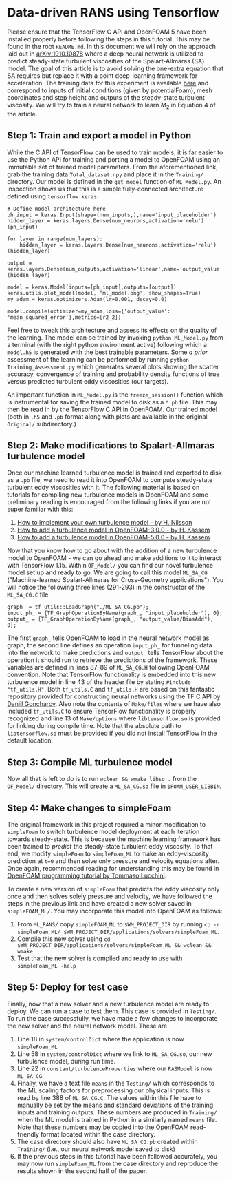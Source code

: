 # Data-driven RANS using Tensorflow

Please ensure that the TensorFlow C API and OpenFOAM 5 have been installed properly before following the steps in this tutorial. This may be found in the root `README.md`. In this document we will rely on the approach laid out in [arXiv:1910.10878](https://arxiv.org/pdf/1910.10878) where a deep neural network is utilized to predict steady-state turbulent viscosities of the Spalart-Allmaras (SA) model. The goal of this article is to avoid solving the one-extra equation that SA requires but replace it with a point deep-learning framework for acceleration. The training data for this experiment is available [here](https://drive.google.com/file/d/102IZP01xfitnW_wu6_UUfBpA3bCK_qkT/view?usp=sharing) and correspond to inputs of initial conditions (given by potentialFoam), mesh coordinates and step height and outputs of the steady-state turbulent viscosity. We will try to train a neural network to learn $M_2$ in Equation 4 of the article. 

## Step 1: Train and export a model in Python

While the C API of TensorFlow can be used to train models, it is far easier to use the Python API for training and porting a model to OpenFOAM using an immutable set of trained model parameters. From the aforementioned link, grab the training data `Total_dataset.npy` and place it in the `Training/` directory. Our model is defined in the `get_model` function of `ML_Model.py`. An inspection shows us that this is a simple fully-connected architecture defined using `tensorflow.keras`:
```
# Define model architecture here
ph_input = keras.Input(shape=(num_inputs,),name='input_placeholder')
hidden_layer = keras.layers.Dense(num_neurons,activation='relu')(ph_input)

for layer in range(num_layers):
    hidden_layer = keras.layers.Dense(num_neurons,activation='relu')(hidden_layer)

output = keras.layers.Dense(num_outputs,activation='linear',name='output_value')(hidden_layer)

model = keras.Model(inputs=[ph_input],outputs=[output])
keras.utils.plot_model(model, 'ml_model.png', show_shapes=True)
my_adam = keras.optimizers.Adam(lr=0.001, decay=0.0)

model.compile(optimizer=my_adam,loss={'output_value': 'mean_squared_error'},metrics=[r2_2])
```
Feel free to tweak this architecture and assess its effects on the quality of the learning. The model can be trained by invoking `python ML_Model.py` from a terminal (with the right python environment active) following which a `model.h5` is generated with the best trainable parameters. Some _a prior_ assessment of the learning can be performed by running `python Training_Assessment.py` which generates several plots showing the scatter accuracy, convergence of training and probability density functions of true versus predicted turbulent eddy viscosities (our targets).

An important function in `ML_Model.py` is the `freeze_session()` function which is instrumental for saving the trained model to disk as a `*.pb` file. This may then be read in by the TensorFlow C API in OpenFOAM. Our trained model (both in `.h5` and `.pb` format along with plots are available in the original `Original/` subdirectory.)


## Step 2: Make modifications to Spalart-Allmaras turbulence model

Once our machine learned turbulence model is trained and exported to disk as a `.pb` file, we need to read it into OpenFOAM to compute steady-state turbulent eddy viscosities with it. The following material is based on tutorials for compiling new turbulence models in OpenFOAM and some preliminary reading is encouraged from the following links if you are not super familiar with this:
1. [How to implement your own turbulence model - by H. Nilsson](https://www.google.com/url?sa=t&rct=j&q=&esrc=s&source=web&cd=6&cad=rja&uact=8&ved=2ahUKEwjw-8WEuKXpAhVHHs0KHYEfCBcQFjAFegQIBRAB&url=http%3A%2F%2Fwww.tfd.chalmers.se%2F~hani%2Fkurser%2FOS_CFD_2010%2FimplementTurbulenceModel.pdf&usg=AOvVaw2MvuKXW200b75D7tNAmhZg)
2. [How to add a turbulence model in OpenFOAM-3.0.0 - by H. Kassem](http://hassankassem.me/posts/newturbulencemodel/)
3. [How to add a turbulence model in OpenFOAM-5.0.0 - by H. Kassem](http://hassankassem.me/posts/newturbulencemodel6/)

Now that you know how to go about with the addition of a new turbulence model to OpenFOAM - we can go ahead and make additions to it to interact with TensorFlow 1.15. Within `OF_Model/` you can find our novel turbulence model set up and ready to go. We are going to call this model `ML_SA_CG` ("Machine-learned Spalart-Allmaras for Cross-Geometry applications"). You will notice the following three lines (291-293) in the constructor of the `ML_SA_CG.C` file
```
graph_ = tf_utils::LoadGraph("./ML_SA_CG.pb");
input_ph_ = {TF_GraphOperationByName(graph_, "input_placeholder"), 0};
output_ = {TF_GraphOperationByName(graph_, "output_value/BiasAdd"), 0};
```
The first `graph_` tells OpenFOAM to load in the neural network model as graph, the second line defines an operation `input_ph_` for funneling data into the network to make predictions and `output_` tells TensorFlow about the operation it should run to retrieve the predictions of the framework. These variables are defined in lines 87-89 of `ML_SA_CG.H` following OpenFOAM convention. Note that TensorFlow functionality is embedded into this new turbulence model in line 43 of the header file by stating `#include "tf_utils.H"`. Both `tf_utils.C` and `tf_utils.H` are based on this fantastic repository provided for constructing neural networks using the TF C API by [Daniil Goncharov](https://github.com/Neargye). Also note the contents of `Make/files` where we have also included `tf_utils.C` to ensure TensorFlow functionality is properly recognized and line 13 of `Make/options` where `libtensorflow.so` is provided for linking during compile time. Note that the absolute path to `libtensorflow.so` must be provided if you did not install TensorFlow in the default location.

## Step 3: Compile ML turbulence model

Now all that is left to do is to run `wclean && wmake libso .` from the `OF_Model/` directory. This will create a `ML_SA_CG.so` file in `$FOAM_USER_LIBBIN`.

## Step 4: Make changes to simpleFoam

The original framework in this project required a minor modification to `simpleFoam` to switch turbulence model deployment at each iteration towards steady-state. This is because the machine learning framework has been trained to _predict_ the steady-state turbulent eddy viscosity. To that end, we modify `simpleFoam` to `simpleFoam_ML` to make an eddy-viscosity prediction at `t=0` and then solve only pressure and velocity equations after. Once again, recommended reading for understanding this may be found in [OpenFOAM programming tutorial by Tommaso Lucchini](https://www.google.com/url?sa=t&rct=j&q=&esrc=s&source=web&cd=14&cad=rja&uact=8&ved=2ahUKEwjKy6-XvqXpAhVIQ80KHYisDikQFjANegQICRAB&url=http%3A%2F%2Fwww.tfd.chalmers.se%2F~hani%2Fkurser%2FOS_CFD_2009%2FprogrammingTutorial.pdf&usg=AOvVaw2H5hYleW_cI6CN0inVnBWQ).

To create a new version of `simpleFoam` that predicts the eddy viscosity only once and then solves solely pressure and velocity, we have followed the steps in the previous link and have created a new solver saved in `simpleFOAM_ML/`. You may incorporate this model into OpenFOAM as follows:
1. From `ML_RANS/` copy `simpleFOAM_ML` to `$WM_PROJECT_DIR` by running `cp -r simpleFoam_ML/ $WM_PROJECT_DIR/applications/solvers/simpleFoam_ML`.
2. Compile this new solver using `cd $WM_PROJECT_DIR/applications/solvers/simpleFoam_ML && wclean && wmake`
3. Test that the new solver is compiled and ready to use with `simpleFoam_ML -help`

## Step 5: Deploy for test case

Finally, now that a new solver and a new turbulence model are ready to deploy. We can run a case to test them. This case is provided in `Testing/`. To run the case successfully, we have made a few changes to incorporate the new solver and the neural network model. These are
1. Line 18 in `system/controlDict` where the application is now `simpleFoam_ML`
2. Line 58 in `system/controlDict` where we link to `ML_SA_CG.so`, our new turbulence model, during run time. 
3. Line 22 in `constant/turbulenceProperties` where our `RASModel` is now `ML_SA_CG`.
4. Finally, we have a text file `means` in the `Testing/` which corresponds to the ML scaling factors for preprocessing our physical inputs. This is read by line 388 of `ML_SA_CG.C`. The values within this file have to manually be set by the means and standard deviations of the training inputs and training outputs. These numbers are produced in `Training/` when the ML model is trained in Python in a similarly named `means` file. Note that these numbers may be copied into the OpenFOAM read-friendly format located within the case directory.
5. The case directory should also have `ML_SA_CG.pb` created within `Training/` (i.e., our neural network model saved to disk)
6. If the previous steps in this tutorial have been followed accurately, you may now run `simpleFoam_ML` from the case directory and reproduce the results shown in the second half of the paper. 